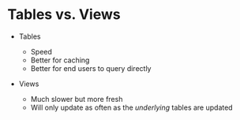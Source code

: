 # Tables vs. Views

* Tables
  * Speed
  * Better for caching
  * Better for end users to query directly


* Views
  * Much slower but more fresh
  * Will only update as often as the *underlying* tables are updated